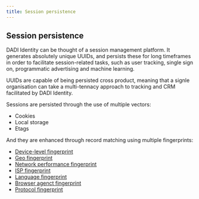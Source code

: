 ```yaml
---
title: Session persistence
---
```


## Session persistence

DADI Identity can be thought of a session management platform. It generates absolutely unique UUIDs, and persists these for long timeframes in order to facilitate session-related tasks, such as user tracking, single sign on, programmatic advertising and machine learning.

UUIDs are capable of being persisted cross product, meaning that a signle organisation can take a multi-tennacy approach to tracking and CRM facilitated by DADI Identity.

Sessions are persisted through the use of multiple vectors:

* Cookies
* Local storage
* Etags

And they are enhanced through record matching using multiple fingerprints:

* [Device-level fingerprint](https://github.com/dadi/identity/blob/docs/docs/deviceFingerprint.md)
* [Geo fingerprint](https://github.com/dadi/identity/blob/docs/docs/geoFingerprint.md)
* [Network performance fingerprint](https://github.com/dadi/identity/blob/docs/docs/networkFingerprint.md)
* [ISP fingerprint](github.com/dadi/identity/blob/docs/docs/ispFingerprint.md)
* [Language fingerprint](https://github.com/dadi/identity/blob/docs/docs/languageFingerprint.md)
* [Browser agenct fingerprint](https://github.com/dadi/identity/blob/docs/docs/browserAgentFingerprint.md)
* [Protocol fingerprint](https://github.com/dadi/identity/blob/docs/docs/ipMatching.md)
